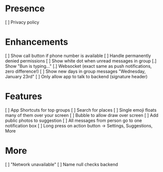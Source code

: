 # Presence

 [ ] Privacy policy

# Enhancements

 [ ] Show call button if phone number is available
 [ ] Handle permanently denied permissions
 [ ] Show white dot when unread messages in group
 [.] Show "Bun is typing..."
 [.] Websocket (exact same as push notifications, zero difference!)
 [ ] Show new days in group messages "Wednesday, January 23rd"
 [ ] Only allow app to talk to backend (signature header)

# Features

 [ ] App Shortcuts for top groups
 [ ] Search for places
 [ ] Single emoji floats many of them over your screen
    [ ] Bubble to allow draw over screen
 [ ] Add public photos to suggestion
 [ ] All messages from person go to one notification box
 [ ] Long press on action button -> Settings, Suggestions, More
 
# More

[ ] "Network unavailable"
[ ] Name null checks backend